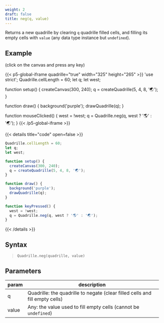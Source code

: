 ```yaml
---
weight: 2
draft: false
title: neg(q, value)
---
```


Returns a new quadrille by clearing `q` quadrille filled cells, and filling its empty cells with `value` (any data type instance but `undefined`).

## Example

(click on the canvas and press any key)

{{< p5-global-iframe quadrille="true" width="325" height="265" >}}
'use strict';
Quadrille.cellLength = 60;
let q;
let west;

function setup() {
  createCanvas(300, 240);
  q = createQuadrille(5, 4, 8, '🌏');
}

function draw() {
  background('purple');
  drawQuadrille(q);
}

function mouseClicked() {
  west = !west;
  q = Quadrille.neg(q, west ? '🌎' : '🌏');
}
{{< /p5-global-iframe >}}

{{< details title="code" open=false >}}
```js
Quadrille.cellLength = 60;
let q;
let west;

function setup() {
  createCanvas(300, 240);
  q = createQuadrille(5, 4, 8, '🌏');
}

function draw() {
  background('purple');
  drawQuadrille(q);
}

function keyPressed() {
  west = !west;
  q = Quadrille.neg(q, west ? '🌎' : '🌏');
}
```
{{< /details >}}

## Syntax

> `Quadrille.neg(quadrille, value)`

## Parameters

| param | description                                                                  |
|-------|------------------------------------------------------------------------------|
| q     | Quadrille: the quadrille to negate (clear filled cells and fill empty cells) |
| value | Any: the value used to fill empty cells (cannot be `undefined`)              |